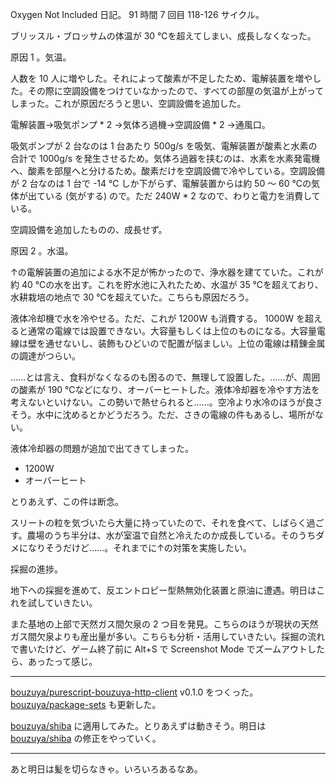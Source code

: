 Oxygen Not Included 日記。 91 時間 7 回目 118-126 サイクル。

ブリッスル・ブロッサムの体温が 30 ℃を超えてしまい、成長しなくなった。

原因 1 。気温。

人数を 10 人に増やした。それによって酸素が不足したため、電解装置を増やした。その際に空調設備をつけていなかったので、すべての部屋の気温が上がってしまった。これが原因だろうと思い、空調設備を追加した。

電解装置→吸気ポンプ * 2 →気体ろ過機→空調設備 * 2 →通風口。

吸気ポンプが 2 台なのは 1 台あたり 500g/s を吸気、電解装置が酸素と水素の合計で 1000g/s を発生させるため。気体ろ過器を挟むのは、水素を水素発電機へ、酸素を部屋へと分けるため。酸素だけを空調設備で冷やしている。空調設備が 2 台なのは 1 台で -14 ℃ しか下がらず、電解装置からは約 50 〜 60 ℃の気体が出ている (気がする) ので。ただ 240W * 2 なので、わりと電力を消費している。

空調設備を追加したものの、成長せず。

原因 2 。水温。

↑の電解装置の追加による水不足が怖かったので、浄水器を建てていた。これが約 40 ℃の水を出す。これを貯水池に入れたため、水温が 35 ℃を超えており、水耕栽培の地点で 30 ℃を超えていた。こちらも原因だろう。

液体冷却機で水を冷やせる。ただ、これが 1200W も消費する。 1000W を超えると通常の電線では設置できない。大容量もしくは上位のものになる。大容量電線は壁を通せないし、装飾もひどいので配置が悩ましい。上位の電線は精錬金属の調達がつらい。

……とは言え、食料がなくなるのも困るので、無理して設置した。……が、周囲の酸素が 190 ℃などになり、オーバーヒートした。液体冷却器を冷やす方法を考えないといけない。この勢いで熱せられると……。空冷より水冷のほうが良さそう。水中に沈めるとかどうだろう。ただ、さきの電線の件もあるし、場所がない。

液体冷却器の問題が追加で出てきてしまった。

- 1200W
- オーバーヒート

とりあえず、この件は断念。

スリートの粒を気づいたら大量に持っていたので、それを食べて、しばらく過ごす。農場のうち半分は、水が室温で自然と冷えたのか成長している。そのうちダメになりそうだけど……。それまでに↑の対策を実施したい。

採掘の進捗。

地下への採掘を進めて、反エントロピー型熱無効化装置と原油に遭遇。明日はこれを試していきたい。

また基地の上部で天然ガス間欠泉の 2 つ目を発見。こちらのほうが現状の天然ガス間欠泉よりも産出量が多い。こちらも分析・活用していきたい。採掘の流れで書いたけど、ゲーム終了前に Alt+S で Screenshot Mode でズームアウトしたら、あったって感じ。

-----

[bouzuya/purescript-bouzuya-http-client][] v0.1.0 をつくった。 [bouzuya/package-sets][] も更新した。

[bouzuya/shiba][] に適用してみた。とりあえずは動きそう。明日は [bouzuya/shiba][] の修正をやっていく。

-----

あと明日は髪を切らなきゃ。いろいろあるなあ。

[bouzuya/package-sets]: https://github.com/bouzuya/package-sets
[bouzuya/purescript-bouzuya-http-client]: https://github.com/bouzuya/purescript-bouzuya-http-client
[bouzuya/shiba]: https://github.com/bouzuya/shiba
